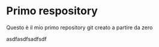 # Primo respository

Questo è il mio primo repository
git creato a partire da zero


asdfasdfsadfsdf